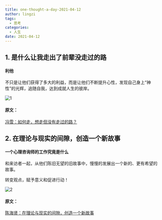 ```yaml
---
title: one-thought-a-day-2021-04-12
author: lingzi
tags:
  - 思考
categories:
  - 人生
date: 2021-04-12
---
```


## 1. 是什么让我走出了前辈没走过的路

#### 利他
不只是让他们获得了多大的利益，而是让他们不断提升心性，发现自己身上“神性”的光辉，追随自我，达到成就人生的彼岸。

![1](./1.jpg)

#### 原文：
[冯雪：如何走，想走但没有走过的路？](https://mp.weixin.qq.com/s/KCgKkyOxJENd5qFLpAR07Q)



## 2. 在理论与现实的间隙，创造一个新故事

#### 一个心理咨询师的工作究竟是什么

和来访者一起，从他们陈旧无望的旧故事中，慢慢的发展出一个新的、更有希望的故事。

转变观点，赋予意义和促进行动！

![2](./2.jpg)

#### 原文：
[陈海贤：在理论与现实的间隙，创造一个新故事](https://mp.weixin.qq.com/s/ZB25LoFNh_Arv2mELFVf3w)
